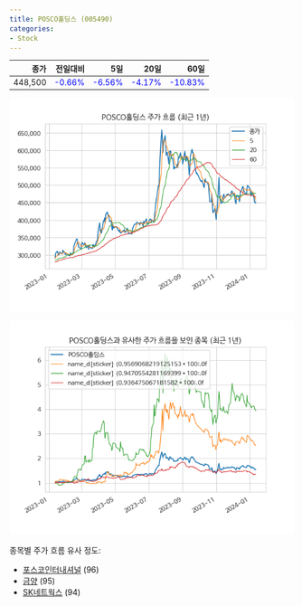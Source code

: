 ```yaml
---
title: POSCO홀딩스 (005490)
categories:
- Stock
---
```


|종가|전일대비|5일|20일|60일|
|---:|-------:|--:|---:|---:|
|448,500|<span style="color: blue">-0.66%</span>|<span style="color: blue">-6.56%</span>|<span style="color: blue">-4.17%</span>|<span style="color: blue">-10.83%</span>|


<!-- more -->

![005490](/assets/images/stock/005490.png)

![005490](/assets/images/stock/005490_sim.png)

종목별 주가 흐름 유사 정도:
- [포스코인터내셔널](/stock/047050/) (96)
- [금양](/stock/001570/) (95)
- [SK네트웍스](/stock/001740/) (94)